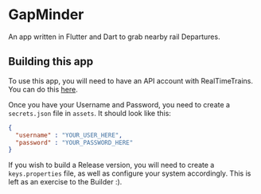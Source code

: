 # GapMinder

An app written in Flutter and Dart to grab nearby rail Departures. 

## Building this app

To use this app, you will need to have an API account with RealTimeTrains. You can do this [here](https://api.rtt.io).

Once you have your Username and Password, you need to create a `secrets.json` file in `assets`. It should look like this:
```json
{
  "username" : "YOUR_USER_HERE",
  "password" : "YOUR_PASSWORD_HERE"
}
```

If you wish to build a Release version, you will need to create a `keys.properties` file, as well as configure your system accordingly.
This is left as an exercise to the Builder :). 